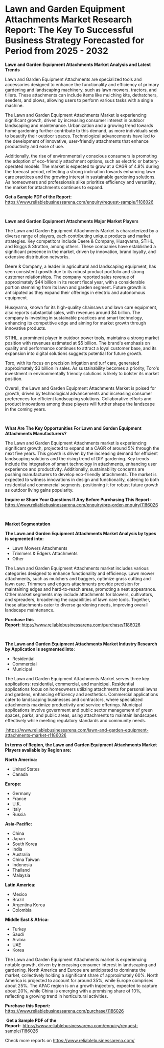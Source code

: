 <p><h1>Lawn and Garden Equipment Attachments Market Research Report: The Key To Successful Business Strategy Forecasted for Period from 2025 - 2032</h1></p><p><strong>Lawn and Garden Equipment Attachments Market Analysis and Latest Trends</strong></p>
<p><p>Lawn and Garden Equipment Attachments are specialized tools and accessories designed to enhance the functionality and efficiency of primary gardening and landscaping machinery, such as lawn mowers, tractors, and tillers. These attachments can include items like mulching kits, dethatchers, seeders, and plows, allowing users to perform various tasks with a single machine. </p><p>The Lawn and Garden Equipment Attachments Market is experiencing significant growth, driven by increasing consumer interest in outdoor landscaping and maintenance. Urbanization and a growing trend towards home gardening further contribute to this demand, as more individuals seek to beautify their outdoor spaces. Technological advancements have led to the development of innovative, user-friendly attachments that enhance productivity and ease of use. </p><p>Additionally, the rise of environmentally conscious consumers is promoting the adoption of eco-friendly attachment options, such as electric or battery-operated models. The market is expected to grow at a CAGR of 4.9% during the forecast period, reflecting a strong inclination towards enhancing lawn care practices and the growing interest in sustainable gardening solutions. As homeowners and professionals alike prioritize efficiency and versatility, the market for attachments continues to expand.</p></p>
<p><strong>Get a Sample PDF of the Report:&nbsp;</strong> <a href="https://www.reliablebusinessarena.com/enquiry/request-sample/1186026?utm_campaign=2187&utm_medium=2&utm_source=Github&utm_content=ia&utm_term=28032025&utm_id=lawn-and-garden-equipment-attachments">https://www.reliablebusinessarena.com/enquiry/request-sample/1186026</a></p>
<p>&nbsp;</p>
<p><strong>Lawn and Garden Equipment Attachments Major Market Players</strong></p>
<p><p>The Lawn and Garden Equipment Attachments Market is characterized by a diverse range of players, each contributing unique products and market strategies. Key competitors include Deere & Company, Husqvarna, STIHL, and Briggs & Stratton, among others. These companies have established a significant presence in the market, driven by innovation, brand loyalty, and extensive distribution networks.</p><p>Deere & Company, a leader in agricultural and landscaping equipment, has seen consistent growth due to its robust product portfolio and strong customer relationships. The company reported sales revenue of approximately $44 billion in its recent fiscal year, with a considerable portion stemming from its lawn and garden segment. Future growth is anticipated as they expand their offerings in electric and autonomous equipment.</p><p>Husqvarna, known for its high-quality chainsaws and lawn care equipment, also reports substantial sales, with revenues around $4 billion. The company is investing in sustainable practices and smart technology, enhancing its competitive edge and aiming for market growth through innovative products.</p><p>STIHL, a prominent player in outdoor power tools, maintains a strong market position with revenues estimated at $5 billion. The brand's emphasis on quality and performance continues to attract a loyal customer base, and its expansion into digital solutions suggests potential for future growth.</p><p>Toro, with its focus on precision irrigation and turf care, generated approximately $3 billion in sales. As sustainability becomes a priority, Toro's investment in environmentally friendly solutions is likely to bolster its market position.</p><p>Overall, the Lawn and Garden Equipment Attachments Market is poised for growth, driven by technological advancements and increasing consumer preferences for efficient landscaping solutions. Collaborative efforts and product innovations among these players will further shape the landscape in the coming years.</p></p>
<p>&nbsp;</p>
<p><strong>What Are The Key Opportunities For Lawn and Garden Equipment Attachments Manufacturers?</strong></p>
<p><p>The Lawn and Garden Equipment Attachments market is experiencing significant growth, projected to expand at a CAGR of around 5% through the next five years. This growth is driven by the increasing demand for efficient landscaping solutions and the rising trend of DIY gardening. Key trends include the integration of smart technology in attachments, enhancing user experience and productivity. Additionally, sustainability concerns are pushing manufacturers to develop eco-friendly attachments. The market is expected to witness innovations in design and functionality, catering to both residential and commercial segments, positioning it for robust future growth as outdoor living gains popularity.</p></p>
<p><strong>Inquire or Share Your Questions If Any Before Purchasing This Report:</strong> <a href="https://www.reliablebusinessarena.com/enquiry/pre-order-enquiry/1186026?utm_campaign=2187&utm_medium=2&utm_source=Github&utm_content=ia&utm_term=28032025&utm_id=lawn-and-garden-equipment-attachments">https://www.reliablebusinessarena.com/enquiry/pre-order-enquiry/1186026</a></p>
<p>&nbsp;</p>
<p><strong>Market Segmentation</strong></p>
<p><strong>The Lawn and Garden Equipment Attachments Market Analysis by types is segmented into:</strong></p>
<p><ul><li>Lawn Mowers Attachments</li><li>Trimmers & Edgers Attachments</li><li>Other</li></ul></p>
<p><p>The Lawn and Garden Equipment Attachments market includes various categories designed to enhance functionality and efficiency. Lawn mower attachments, such as mulchers and baggers, optimize grass cutting and lawn care. Trimmers and edgers attachments provide precision for maintaining edges and hard-to-reach areas, promoting a neat appearance. Other market segments may include attachments for blowers, cultivators, and spreaders, broadening the capabilities of lawn care tools. Together, these attachments cater to diverse gardening needs, improving overall landscape maintenance.</p></p>
<p><strong>Purchase this Report:&nbsp;</strong><a href="https://www.reliablebusinessarena.com/purchase/1186026?utm_campaign=2187&utm_medium=2&utm_source=Github&utm_content=ia&utm_term=28032025&utm_id=lawn-and-garden-equipment-attachments">https://www.reliablebusinessarena.com/purchase/1186026</a></p>
<p>&nbsp;</p>
<p><strong>The Lawn and Garden Equipment Attachments Market Industry Research by Application is segmented into:</strong></p>
<p><ul><li>Residential</li><li>Commercial</li><li>Municipal</li></ul></p>
<p><p>The Lawn and Garden Equipment Attachments Market serves three key applications: residential, commercial, and municipal. Residential applications focus on homeowners utilizing attachments for personal lawns and gardens, enhancing efficiency and aesthetics. Commercial applications cater to landscaping businesses and contractors, where specialized attachments maximize productivity and service offerings. Municipal applications involve government and public sector management of green spaces, parks, and public areas, using attachments to maintain landscapes effectively while meeting regulatory standards and community needs.</p></p>
<p><a href="https://www.reliablebusinessarena.com/lawn-and-garden-equipment-attachments-market-r1186026?utm_campaign=2187&utm_medium=2&utm_source=Github&utm_content=ia&utm_term=28032025&utm_id=lawn-and-garden-equipment-attachments">&nbsp;https://www.reliablebusinessarena.com/lawn-and-garden-equipment-attachments-market-r1186026</a></p>
<p><strong>In terms of Region, the Lawn and Garden Equipment Attachments Market Players available by Region are:</strong></p>
<p>
    <p> <strong> North America: </strong>
        <ul>
            <li>United States</li>
            <li>Canada</li>
        </ul>
        </p> 
    <p> <strong> Europe: </strong>
        <ul>
            <li>Germany</li>
            <li>France</li>
            <li>U.K.</li>
            <li>Italy</li>
            <li>Russia</li>
        </ul>
        </p> 
    <p> <strong> Asia-Pacific: </strong>
        <ul>
            <li>China</li>
            <li>Japan</li>
            <li>South Korea</li>
            <li>India</li>
            <li>Australia</li>
            <li>China Taiwan</li>
            <li>Indonesia</li>
            <li>Thailand</li>
            <li>Malaysia</li>
        </ul>
        </p> 
    <p> <strong> Latin America: </strong>
        <ul>
            <li>Mexico</li>
            <li>Brazil</li>
            <li>Argentina Korea</li>
            <li>Colombia</li>
        </ul>
        </p> 
    <p> <strong> Middle East & Africa: </strong>
        <ul>
            <li>Turkey</li>
            <li>Saudi</li>
            <li>Arabia</li>
            <li>UAE</li>
            <li>Korea</li>
        </ul>
    </p>
    </p>
<p><p>The Lawn and Garden Equipment Attachments market is experiencing notable growth, driven by increasing consumer interest in landscaping and gardening. North America and Europe are anticipated to dominate the market, collectively holding a significant share of approximately 60%. North America is projected to account for around 35%, while Europe comprises about 25%. The APAC region is on a growth trajectory, expected to capture about 20%, while China is emerging with a promising share of 10%, reflecting a growing trend in horticultural activities.</p></p>
<p><strong>Purchase this Report: </strong><a href="https://www.reliablebusinessarena.com/purchase/1186026?utm_campaign=2187&utm_medium=2&utm_source=Github&utm_content=ia&utm_term=28032025&utm_id=lawn-and-garden-equipment-attachments">https://www.reliablebusinessarena.com/purchase/1186026</a></p>
<p>&nbsp;<strong>Get a Sample PDF of the Report:&nbsp;&nbsp;</strong><a href="https://www.reliablebusinessarena.com/enquiry/request-sample/1186026?utm_campaign=2187&utm_medium=2&utm_source=Github&utm_content=ia&utm_term=28032025&utm_id=lawn-and-garden-equipment-attachments">https://www.reliablebusinessarena.com/enquiry/request-sample/1186026</a></p>
<p><strong></strong></p>
<p>Check more reports on <a href="https://www.reliablebusinessarena.com/?utm_campaign=2187&utm_medium=2&utm_source=Github&utm_content=ia&utm_term=28032025&utm_id=lawn-and-garden-equipment-attachments">https://www.reliablebusinessarena.com/</a></p>